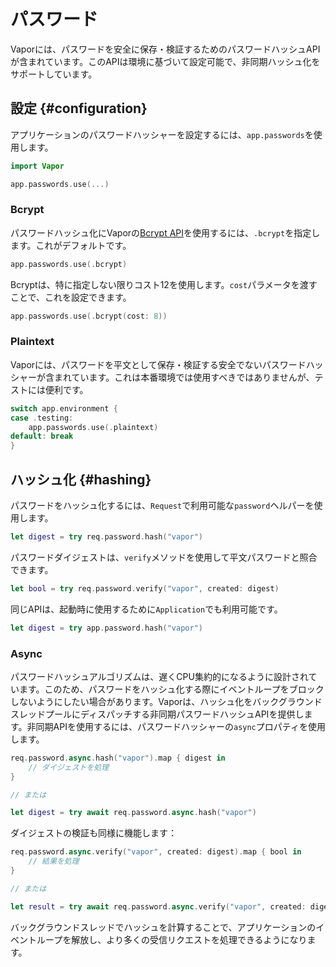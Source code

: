 # パスワード

Vaporには、パスワードを安全に保存・検証するためのパスワードハッシュAPIが含まれています。このAPIは環境に基づいて設定可能で、非同期ハッシュ化をサポートしています。

## 設定 {#configuration}

アプリケーションのパスワードハッシャーを設定するには、`app.passwords`を使用します。

```swift
import Vapor

app.passwords.use(...)
```

### Bcrypt

パスワードハッシュ化にVaporの[Bcrypt API](crypto.md#bcrypt)を使用するには、`.bcrypt`を指定します。これがデフォルトです。

```swift
app.passwords.use(.bcrypt)
```

Bcryptは、特に指定しない限りコスト12を使用します。`cost`パラメータを渡すことで、これを設定できます。

```swift
app.passwords.use(.bcrypt(cost: 8))
```

### Plaintext

Vaporには、パスワードを平文として保存・検証する安全でないパスワードハッシャーが含まれています。これは本番環境では使用すべきではありませんが、テストには便利です。

```swift
switch app.environment {
case .testing:
    app.passwords.use(.plaintext)
default: break
}
```

## ハッシュ化 {#hashing}

パスワードをハッシュ化するには、`Request`で利用可能な`password`ヘルパーを使用します。

```swift
let digest = try req.password.hash("vapor")
```

パスワードダイジェストは、`verify`メソッドを使用して平文パスワードと照合できます。

```swift
let bool = try req.password.verify("vapor", created: digest)
```

同じAPIは、起動時に使用するために`Application`でも利用可能です。

```swift
let digest = try app.password.hash("vapor")
```

### Async 

パスワードハッシュアルゴリズムは、遅くCPU集約的になるように設計されています。このため、パスワードをハッシュ化する際にイベントループをブロックしないようにしたい場合があります。Vaporは、ハッシュ化をバックグラウンドスレッドプールにディスパッチする非同期パスワードハッシュAPIを提供します。非同期APIを使用するには、パスワードハッシャーの`async`プロパティを使用します。

```swift
req.password.async.hash("vapor").map { digest in
    // ダイジェストを処理
}

// または

let digest = try await req.password.async.hash("vapor")
```

ダイジェストの検証も同様に機能します：

```swift
req.password.async.verify("vapor", created: digest).map { bool in
    // 結果を処理
}

// または

let result = try await req.password.async.verify("vapor", created: digest)
```

バックグラウンドスレッドでハッシュを計算することで、アプリケーションのイベントループを解放し、より多くの受信リクエストを処理できるようになります。
